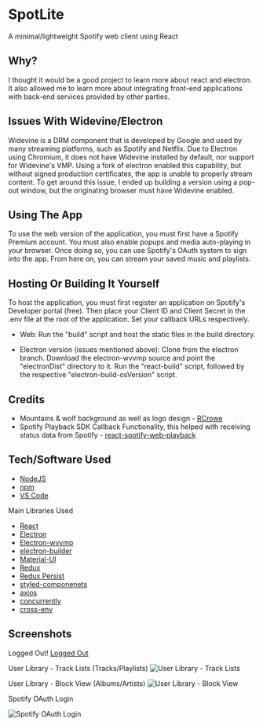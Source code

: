 # SpotLite
A minimal/lightweight Spotify web client using React


## Why?
I thought it would be a good project to learn more about react and electron. It also allowed me to learn more about integrating front-end applications with back-end services provided by other parties.


## Issues With Widevine/Electron
Widevine is a DRM component that is developed by Google and used by many streaming platforms, such as Spotify and Netflix. Due to Electron using Chromium, it does not have Widevine installed by default, nor support for Widevine's VMP. Using a fork of electron enabled this capability, but without signed production certificates, the app is unable to properly stream content. To get around this issue, I ended up building a version using a pop-out window, but the originating browser must have Widevine enabled.


## Using The App
To use the web version of the application, you must first have a Spotify Premium account. You must also enable popups and media auto-playing in your browser. Once doing so, you can use Spotify's OAuth system to sign into the app. From here on, you can stream your saved music and playlists.


## Hosting Or Building It Yourself
To host the application, you must first register an application on Spotify's Developer portal (free). Then place your Client ID and Client Secret in the .env file at the root of the application. Set your callback URLs respectively.

* Web: Run the "build" script and host the static files in the build directory.

* Electron version (issues mentioned above): Clone from the electron branch. Download the electron-wvvmp source and point the "electronDist" directory to it. Run the "react-build" script, followed by the respective "electron-build-osVersion" script.


## Credits
 - Mountains & wolf background as well as logo design - [RCrowe](https://rcrowe.art)
 - Spotify Playback SDK Callback Functionality, this helped with receiving status data from Spotify - [react-spotify-web-playback](https://github.com/gilbarbara/react-spotify-web-playback)


## Tech/Software Used
-  [NodeJS](https://nodejs.org/en/)
-  [npm](https://www.npmjs.com/)
-  [VS Code](https://code.visualstudio.com/)

Main Libraries Used

-  [React](https://reactjs.org/)
-  [Electron](https://www.electronjs.org/)
-  [Electron-wvvmp](https://github.com/castlabs/electron-releases)
-  [electron-builder](https://www.electron.build/)
-  [Material-UI](https://material-ui.com/)
-  [Redux](https://redux.js.org/)
-  [Redux Persist](https://github.com/rt2zz/redux-persist)
-  [styled-componenets](https://styled-components.com/)
-  [axios](https://github.com/axios/axios)
-  [concurrently](https://github.com/kimmobrunfeldt/concurrently)
-  [cross-env](https://github.com/kentcdodds/cross-env)

## Screenshots
Logged Out!
[Logged Out](https://user-images.githubusercontent.com/11009228/74411322-f0825680-4e08-11ea-9035-850c78f7c19e.png)

User Library - Track Lists (Tracks/Playlists)
![User Library - Track Lists](https://user-images.githubusercontent.com/11009228/74412274-0729ad00-4e0b-11ea-99bd-042885d24f91.png)

User Library - Block View (Albums/Artists)
![User Library - Block View](https://user-images.githubusercontent.com/11009228/74412364-40621d00-4e0b-11ea-9458-885c796ec2c1.png)

Spotify OAuth Login

![Spotify OAuth Login](https://user-images.githubusercontent.com/11009228/74412384-4e17a280-4e0b-11ea-84ec-86f9450f6eb5.png)
